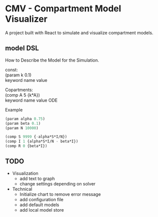 # CMV - Compartment Model Visualizer

A project built with React to simulate and visualize compartment models.

## model DSL

How to Describe the Model for the Simulation.

const:\
(param k 0.1)\
keyword name value

Copartments:\
(comp A 5 {k\*A})\
keyword name value ODE

Example

```lisp
(param alpha 0.75)
(param beta 0.1)
(param N 10000)

(comp S 9999 {-alpha*S*I/N})
(comp I 1 {alpha*S*I/N - beta*I})
(comp R 0 {beta*I})
```

## TODO

-   Visualization
    -   add text to graph
    -   change settings depending on solver
-   Technical
    -   Initialize chart to remove error message
    -   add configuration file
    -   add default models
    -   add local model store
